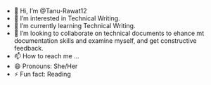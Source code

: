 - 👋 Hi, I’m @Tanu-Rawat12
- 👀 I’m interested in Technical Writing.
- 🌱 I’m currently learning Technical Writing.
- 💞️ I’m looking to collaborate on technical documents to ehance mt documentation skills and examine myself, and get constructive feedback.
- 📫 How to reach me ...
- 😄 Pronouns: She/Her
- ⚡ Fun fact: Reading 

<!---
Tanu-Rawat12/Tanu-Rawat12 is a ✨ special ✨ repository because its `README.md` (this file) appears on your GitHub profile.
You can click the Preview link to take a look at your changes.
--->
